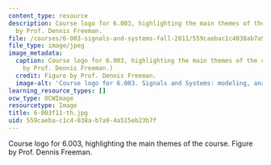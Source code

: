 ```yaml
---
content_type: resource
description: Course logo for 6.003, highlighting the main themes of the course. Figure
  by Prof. Dennis Freeman.
file: /courses/6-003-signals-and-systems-fall-2011/559caebac1c4038ab7a94a515eb23b7f_6-003f11-th.jpg
file_type: image/jpeg
image_metadata:
  caption: Course logo for 6.003, highlighting the main themes of the course. (Figure
    by Prof. Dennis Freeman.)
  credit: Figure by Prof. Dennis Freeman.
  image-alt: 'Course logo for 6.003. Signals and Systems: modeling, analysis, design.'
learning_resource_types: []
ocw_type: OCWImage
resourcetype: Image
title: 6-003f11-th.jpg
uid: 559caeba-c1c4-038a-b7a9-4a515eb23b7f
---
```

Course logo for 6.003, highlighting the main themes of the course. Figure by Prof. Dennis Freeman.

